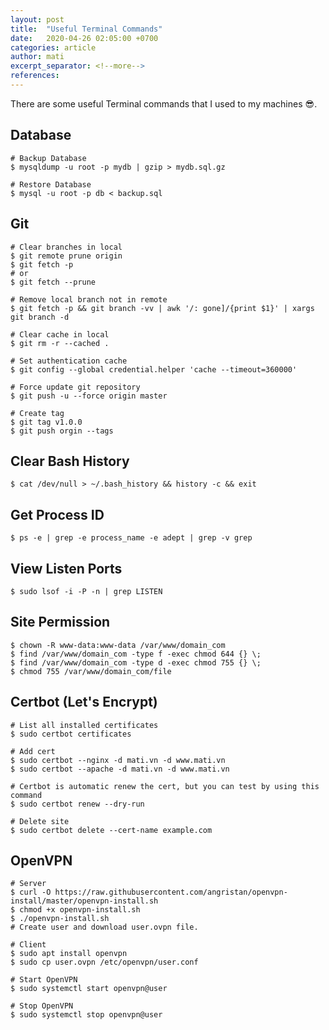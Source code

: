 ```yaml
---
layout: post
title:  "Useful Terminal Commands"
date:   2020-04-26 02:05:00 +0700
categories: article
author: mati
excerpt_separator: <!--more-->
references:
---
```

There are some useful Terminal commands that I used to my machines :sunglasses:.
<!--more-->

## Database
```shell
# Backup Database
$ mysqldump -u root -p mydb | gzip > mydb.sql.gz

# Restore Database
$ mysql -u root -p db < backup.sql 
```

## Git
```shell
# Clear branches in local
$ git remote prune origin
$ git fetch -p
# or
$ git fetch --prune

# Remove local branch not in remote
$ git fetch -p && git branch -vv | awk '/: gone]/{print $1}' | xargs git branch -d

# Clear cache in local
$ git rm -r --cached .

# Set authentication cache
$ git config --global credential.helper 'cache --timeout=360000'

# Force update git repository
$ git push -u --force origin master

# Create tag
$ git tag v1.0.0
$ git push orgin --tags
```

## Clear Bash History
```shell
$ cat /dev/null > ~/.bash_history && history -c && exit
```

## Get Process ID
```shell
$ ps -e | grep -e process_name -e adept | grep -v grep
```

## View Listen Ports
```shell
$ sudo lsof -i -P -n | grep LISTEN
```

## Site Permission
```shell
$ chown -R www-data:www-data /var/www/domain_com
$ find /var/www/domain_com -type f -exec chmod 644 {} \;
$ find /var/www/domain_com -type d -exec chmod 755 {} \;
$ chmod 755 /var/www/domain_com/file
```

## Certbot (Let's Encrypt)
```shell
# List all installed certificates
$ sudo certbot certificates

# Add cert
$ sudo certbot --nginx -d mati.vn -d www.mati.vn
$ sudo certbot --apache -d mati.vn -d www.mati.vn

# Certbot is automatic renew the cert, but you can test by using this command
$ sudo certbot renew --dry-run

# Delete site
$ sudo certbot delete --cert-name example.com
```

## OpenVPN
```shell
# Server
$ curl -O https://raw.githubusercontent.com/angristan/openvpn-install/master/openvpn-install.sh
$ chmod +x openvpn-install.sh
$ ./openvpn-install.sh
# Create user and download user.ovpn file.

# Client
$ sudo apt install openvpn
$ sudo cp user.ovpn /etc/openvpn/user.conf

# Start OpenVPN
$ sudo systemctl start openvpn@user

# Stop OpenVPN
$ sudo systemctl stop openvpn@user
```